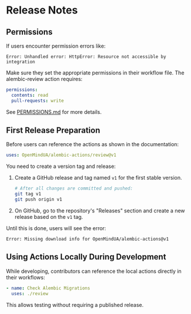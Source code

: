 # Release Notes

## Permissions

If users encounter permission errors like:
```
Error: Unhandled error: HttpError: Resource not accessible by integration
```

Make sure they set the appropriate permissions in their workflow file. The alembic-review action requires:

```yaml
permissions:
  contents: read
  pull-requests: write
```

See [PERMISSIONS.md](./PERMISSIONS.md) for more details.

## First Release Preparation

Before users can reference the actions as shown in the documentation:

```yaml
uses: OpenMindUA/alembic-actions/review@v1
```

You need to create a version tag and release:

1. Create a GitHub release and tag named `v1` for the first stable version.

   ```bash
   # After all changes are committed and pushed:
   git tag v1
   git push origin v1
   ```

2. On GitHub, go to the repository's "Releases" section and create a new release based on the `v1` tag.

Until this is done, users will see the error:
```
Error: Missing download info for OpenMindUA/alembic-actions@v1
```

## Using Actions Locally During Development

While developing, contributors can reference the local actions directly in their workflows:

```yaml
- name: Check Alembic Migrations
  uses: ./review
```

This allows testing without requiring a published release.